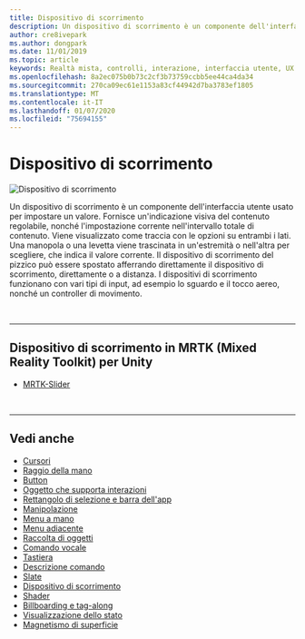 ```yaml
---
title: Dispositivo di scorrimento
description: Un dispositivo di scorrimento è un componente dell'interfaccia utente che consente di impostare un valore spostando una manopola o una levetta in una traccia.
author: cre8ivepark
ms.author: dongpark
ms.date: 11/01/2019
ms.topic: article
keywords: Realtà mista, controlli, interazione, interfaccia utente, UX
ms.openlocfilehash: 8a2ec075b0b73c2cf3b73759ccbb5ee44ca4da34
ms.sourcegitcommit: 270ca09ec61e1153a83cf44942d7ba3783ef1805
ms.translationtype: MT
ms.contentlocale: it-IT
ms.lasthandoff: 01/07/2020
ms.locfileid: "75694155"
---
```

# <a name="slider"></a>Dispositivo di scorrimento

![Dispositivo di scorrimento](images/UX/UX_Hero_Slider.jpg)

Un dispositivo di scorrimento è un componente dell'interfaccia utente usato per impostare un valore. Fornisce un'indicazione visiva del contenuto regolabile, nonché l'impostazione corrente nell'intervallo totale di contenuto. Viene visualizzato come traccia con le opzioni su entrambi i lati. Una manopola o una levetta viene trascinata in un'estremità o nell'altra per scegliere, che indica il valore corrente. Il dispositivo di scorrimento del pizzico può essere spostato afferrando direttamente il dispositivo di scorrimento, direttamente o a distanza. I dispositivi di scorrimento funzionano con vari tipi di input, ad esempio lo sguardo e il tocco aereo, nonché un controller di movimento.

<br>

---

## <a name="slider-in-mrtk-mixed-reality-toolkit-for-unity"></a>Dispositivo di scorrimento in MRTK (Mixed Reality Toolkit) per Unity

* [MRTK-Slider](https://microsoft.github.io/MixedRealityToolkit-Unity/Documentation/README_Sliders.html)

<br>

---

## <a name="see-also"></a>Vedi anche

* [Cursori](cursors.md)
* [Raggio della mano](point-and-commit.md)
* [Button](button.md)
* [Oggetto che supporta interazioni](interactable-object.md)
* [Rettangolo di selezione e barra dell'app](app-bar-and-bounding-box.md)
* [Manipolazione](direct-manipulation.md)
* [Menu a mano](hand-menu.md)
* [Menu adiacente](near-menu.md)
* [Raccolta di oggetti](object-collection.md)
* [Comando vocale](voice-input.md)
* [Tastiera](keyboard.md)
* [Descrizione comando](tooltip.md)
* [Slate](slate.md)
* [Dispositivo di scorrimento](slider.md)
* [Shader](shader.md)
* [Billboarding e tag-along](billboarding-and-tag-along.md)
* [Visualizzazione dello stato](progress.md)
* [Magnetismo di superficie](surface-magnetism.md)
